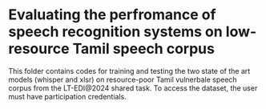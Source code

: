 # Evaluating the perfromance of speech recognition systems on low-resource Tamil speech corpus

This folder contains codes for training and testing the two state of the art models (whisper and xlsr) on resource-poor Tamil vulnerbale speech corpus from the LT-EDI@2024 shared task. To access the dataset, the user must have participation credentials. 